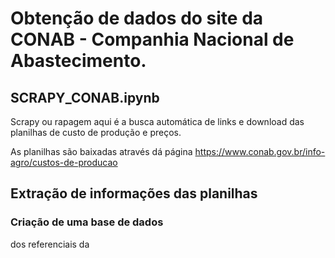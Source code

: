 # Obtenção de dados do site da CONAB - Companhia Nacional de Abastecimento. 

## SCRAPY_CONAB.ipynb

Scrapy ou rapagem aqui  é a busca automática de links e download das planilhas de custo de produção e preços.

As planilhas são baixadas através dá página https://www.conab.gov.br/info-agro/custos-de-producao

## Extração de informações das planilhas 

### Criação de uma base de dados 
dos referenciais da 
